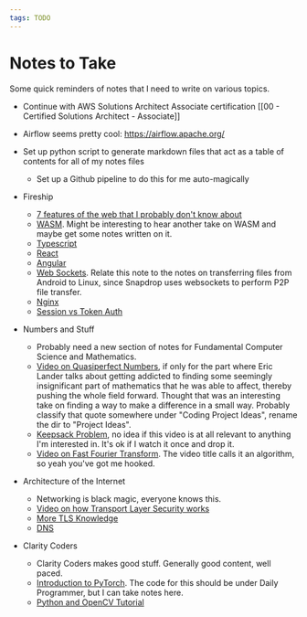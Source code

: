 ```yaml
---
tags: TODO
---
```


# Notes to Take

Some quick reminders of notes that I need to write on various topics.

* Continue with AWS Solutions Architect Associate certification [[00 - Certified Solutions Architect - Associate]]
* Airflow seems pretty cool: https://airflow.apache.org/
* Set up python script to generate markdown files that act as a table of contents for all of my notes files
    * Set up a Github pipeline to do this for me auto-magically
* Fireship
    * [7 features of the web that I probably don't know about](https://www.youtube.com/watch?v=ppwagkhrZJs)
    * [WASM](https://www.youtube.com/watch?v=ucmbO2lWC2A). Might be interesting to hear another take on WASM and maybe get some notes written on it.
    * [Typescript](https://www.youtube.com/watch?v=zQnBQ4tB3ZA)
    * [React](https://www.youtube.com/watch?v=Tn6-PIqc4UM)
    * [Angular](https://www.youtube.com/watch?v=Tn6-PIqc4UM)
    * [Web Sockets](https://www.youtube.com/watch?v=1BfCnjr_Vjg). Relate this note to the notes on transferring files from Android to Linux, since Snapdrop uses websockets to perform P2P file transfer.
    * [Nginx](https://www.youtube.com/watch?v=JKxlsvZXG7c6)
    * [Session vs Token Auth](https://www.youtube.com/watch?v=UBUNrFtufWo)
* Numbers and Stuff
    * Probably need a new section of notes for Fundamental Computer Science and Mathematics.
    * [Video on Quasiperfect Numbers](https://www.youtube.com/watch?v=fdgZQWZgEqs), if only for the part where Eric Lander talks about getting addicted to finding some seemingly insignificant part of mathematics that he was able to affect, thereby pushing the whole field forward. Thought that was an interesting take on finding a way to make a difference in a small way. Probably classify that quote somewhere under "Coding Project Ideas", rename the dir to "Project Ideas".
    * [Keepsack Problem](https://www.youtube.com/watch?v=MacVqujSXWE), no idea if this video is at all relevant to anything I'm interested in. It's ok if I watch it once and drop it.
    * [Video on Fast Fourier Transform](https://www.youtube.com/watch?v=h7apO7q16V0). The video title calls it an algorithm, so yeah you've got me hooked.
* Architecture of the Internet
    * Networking is black magic, everyone knows this.
    * [Video on how Transport Layer Security works](https://www.youtube.com/watch?v=0TLDTodL7Lc)
    * [More TLS Knowledge](https://www.youtube.com/watch?v=86cQJ0MMses)
    * [DNS](https://www.youtube.com/watch?v=uOfonONtIuk)

* Clarity Coders
    * Clarity Coders makes good stuff. Generally good content, well paced.
    * [Introduction to PyTorch](https://www.youtube.com/watch?v=Rtmi-H-mlKw). The code for this should be under Daily Programmer, but I can take notes here.
    * [Python and OpenCV Tutorial](https://www.youtube.com/watch?v=fmThsnqUCF0)
